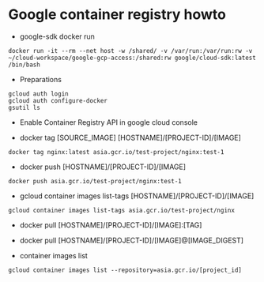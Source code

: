 # Google container registry howto

- google-sdk docker run
```
docker run -it --rm --net host -w /shared/ -v /var/run:/var/run:rw -v ~/cloud-workspace/google-gcp-access:/shared:rw google/cloud-sdk:latest /bin/bash
```

- Preparations
```
gcloud auth login
gcloud auth configure-docker
gsutil ls
```
- Enable Container Registry API in google cloud console

- docker tag [SOURCE_IMAGE] [HOSTNAME]/[PROJECT-ID]/[IMAGE]
```
docker tag nginx:latest asia.gcr.io/test-project/nginx:test-1
```
- docker push [HOSTNAME]/[PROJECT-ID]/[IMAGE]
```
docker push asia.gcr.io/test-project/nginx:test-1
```
- gcloud container images list-tags [HOSTNAME]/[PROJECT-ID]/[IMAGE]
```
gcloud container images list-tags asia.gcr.io/test-project/nginx
```

- docker pull [HOSTNAME]/[PROJECT-ID]/[IMAGE]:[TAG]
- docker pull [HOSTNAME]/[PROJECT-ID]/[IMAGE]@[IMAGE_DIGEST]

- container images list
```
gcloud container images list --repository=asia.gcr.io/[project_id]
```
